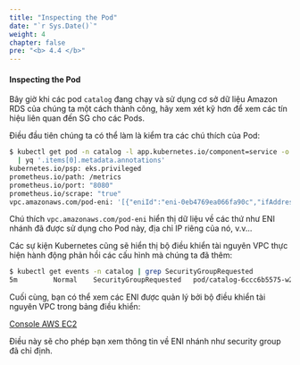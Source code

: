 ```yaml
---
title: "Inspecting the Pod"
date: "`r Sys.Date()`"
weight: 4
chapter: false
pre: "<b> 4.4 </b>"
---
```


#### Inspecting the Pod

Bây giờ khi các pod `catalog` đang chạy và sử dụng cơ sở dữ liệu Amazon RDS của chúng ta một cách thành công, hãy xem xét kỹ hơn để xem các tín hiệu liên quan đến SG cho các Pods.

Điều đầu tiên chúng ta có thể làm là kiểm tra các chú thích của Pod:

```bash
$ kubectl get pod -n catalog -l app.kubernetes.io/component=service -o yaml \
  | yq '.items[0].metadata.annotations'
kubernetes.io/psp: eks.privileged
prometheus.io/path: /metrics
prometheus.io/port: "8080"
prometheus.io/scrape: "true"
vpc.amazonaws.com/pod-eni: '[{"eniId":"eni-0eb4769ea066fa90c","ifAddress":"02:23:a2:af:a2:1f","privateIp":"10.42.10.154","vlanId":2,"subnetCidr":"10.42.10.0/24"}]'
```

Chú thích `vpc.amazonaws.com/pod-eni` hiển thị dữ liệu về các thứ như ENI nhánh đã được sử dụng cho Pod này, địa chỉ IP riêng của nó, v.v...

Các sự kiện Kubernetes cũng sẽ hiển thị bộ điều khiển tài nguyên VPC thực hiện hành động phản hồi các cấu hình mà chúng ta đã thêm:

```bash
$ kubectl get events -n catalog | grep SecurityGroupRequested
5m         Normal    SecurityGroupRequested   pod/catalog-6ccc6b5575-w2fvm    Pod sẽ nhận các Nhóm Bảo mật sau [sg-037ec36e968f1f5e7]
```

Cuối cùng, bạn có thể xem các ENI được quản lý bởi bộ điều khiển tài nguyên VPC trong bảng điều khiển:

[Console AWS EC2](https://console.aws.amazon.com/ec2/home#NIC:v=3;tag:eks:eni:owner=eks-vpc-resource-controller;tag:vpcresources.k8s.aws/trunk-eni-id=:eni)

Điều này sẽ cho phép bạn xem thông tin về ENI nhánh như security group đã chỉ định.
